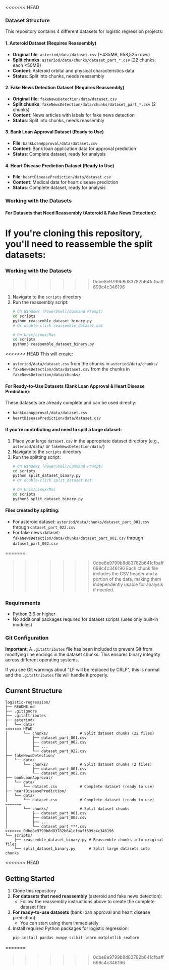 <<<<<<< HEAD
### Dataset Structure

This repository contains 4 different datasets for logistic regression projects:

#### 1. Asteroid Dataset (Requires Reassembly)
- **Original file**: `asteriod/data/dataset.csv` (~435MB, 958,525 rows)
- **Split chunks**: `asteriod/data/chunks/dataset_part_*.csv` (22 chunks, each <50MB)
- **Content**: Asteroid orbital and physical characteristics data
- **Status**: Split into chunks, needs reassembly

#### 2. Fake News Detection Dataset (Requires Reassembly)
- **Original file**: `fakeNewsDetection/data/dataset.csv`
- **Split chunks**: `fakeNewsDetection/data/chunks/dataset_part_*.csv` (2 chunks)
- **Content**: News articles with labels for fake news detection
- **Status**: Split into chunks, needs reassembly

#### 3. Bank Loan Approval Dataset (Ready to Use)
- **File**: `bankLoanApproval/data/dataset.csv`
- **Content**: Bank loan application data for approval prediction
- **Status**: Complete dataset, ready for analysis

#### 4. Heart Disease Prediction Dataset (Ready to Use)
- **File**: `heartDiseasePrediction/data/dataset.csv`
- **Content**: Medical data for heart disease prediction
- **Status**: Complete dataset, ready for analysis

### Working with the Datasets

#### For Datasets that Need Reassembly (Asteroid & Fake News Detection):
If you're cloning this repository, you'll need to reassemble the split datasets:
=======
### Working with the Datasets
>>>>>>> 0dbe8e9799b8d83782b641cfbaff699c4c346196

1. Navigate to the `scripts` directory
2. Run the reassembly script:
   ```bash
   # On Windows (PowerShell/Command Prompt)
   cd scripts
   python reassemble_dataset_binary.py
   # Or double-click reassemble_dataset.bat
   
   # On Unix/Linux/Mac
   cd scripts
   python3 reassemble_dataset_binary.py
   ```

<<<<<<< HEAD
This will create:
- `asteriod/data/dataset.csv` from the chunks in `asteriod/data/chunks/`
- `fakeNewsDetection/data/dataset.csv` from the chunks in `fakeNewsDetection/data/chunks/`

#### For Ready-to-Use Datasets (Bank Loan Approval & Heart Disease Prediction):
These datasets are already complete and can be used directly:
- `bankLoanApproval/data/dataset.csv`
- `heartDiseasePrediction/data/dataset.csv`

#### If you're contributing and need to split a large dataset:
1. Place your large `dataset.csv` in the appropriate dataset directory (e.g., `asteriod/data/` or `fakeNewsDetection/data/`)
2. Navigate to the `scripts` directory
3. Run the splitting script:
   ```bash
   # On Windows (PowerShell/Command Prompt)
   cd scripts
   python split_dataset_binary.py
   # Or double-click split_dataset.bat
   
   # On Unix/Linux/Mac
   cd scripts
   python3 split_dataset_binary.py
   ```

#### Files created by splitting:
- For asteroid dataset: `asteriod/data/chunks/dataset_part_001.csv` through `dataset_part_022.csv`
- For fake news dataset: `fakeNewsDetection/data/chunks/dataset_part_001.csv` through `dataset_part_002.csv`

=======
>>>>>>> 0dbe8e9799b8d83782b641cfbaff699c4c346196
Each chunk file includes the CSV header and a portion of the data, making them independently usable for analysis if needed.

### Requirements
- Python 3.6 or higher
- No additional packages required for dataset scripts (uses only built-in modules)

### Git Configuration

**Important**: A `.gitattributes` file has been included to prevent Git from modifying line endings in the dataset chunks. This ensures binary integrity across different operating systems.

If you see Git warnings about "LF will be replaced by CRLF", this is normal and the `.gitattributes` file will handle it properly.

## Current Structure
```
logistic-regression/
├── README.md
├── .gitignore
├── .gitattributes
├── asteriod/
│   └── data/
<<<<<<< HEAD
│       └── chunks/              # Split dataset chunks (22 files)
│           ├── dataset_part_001.csv
│           ├── dataset_part_002.csv
│           ├── ...
│           └── dataset_part_022.csv
├── fakeNewsDetection/
│   └── data/
│       └── chunks/              # Split dataset chunks (2 files)
│           ├── dataset_part_001.csv
│           └── dataset_part_002.csv
├── bankLoanApproval/
│   └── data/
│       └── dataset.csv          # Complete dataset (ready to use)
├── heartDiseasePrediction/
│   └── data/
│       └── dataset.csv          # Complete dataset (ready to use)
=======
│       └── chunks/              # Split dataset chunks
│           ├── dataset_part_001.csv
│           ├── dataset_part_002.csv
│           ├── ...
│           └── dataset_part_***.csv
>>>>>>> 0dbe8e9799b8d83782b641cfbaff699c4c346196
└── scripts/
    ├── reassemble_dataset_binary.py # Reassemble chunks into original files
    └── split_dataset_binary.py      # Split large datasets into chunks
```
<<<<<<< HEAD

## Getting Started

1. Clone this repository
2. **For datasets that need reassembly** (asteroid and fake news detection):
   - Follow the reassembly instructions above to create the complete dataset files
3. **For ready-to-use datasets** (bank loan approval and heart disease prediction):
   - You can start using them immediately
4. Install required Python packages for logistic regression:
   ```bash
   pip install pandas numpy scikit-learn matplotlib seaborn
   ```
=======
>>>>>>> 0dbe8e9799b8d83782b641cfbaff699c4c346196
